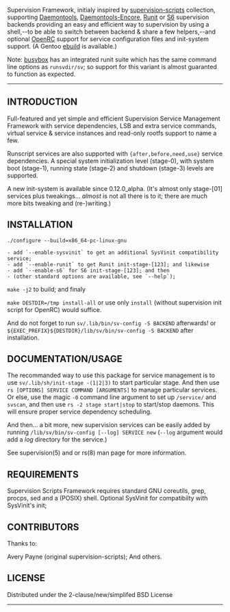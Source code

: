 Supervision Framework, initialy inspired by [supervision-scripts][1] collection,
supporting [Daemontools][3], [Daemontools-Encore][4], [Runit][5] or [S6][6]
supervision backends providing an easy and efficient way to supervision
by using a shell,--to be able to switch between backend & share a few helpers,--and
optional [OpenRC][7] support for service configuration files and init-system support.
(A Gentoo [ebuild][2] is available.)

Note: [busybox](http://www.busybox.net/) has an integrated runit suite which has
the same command line options as `runsvdir/sv`; so support for this variant is
almost guaranted to function as expected.

---

INTRODUCTION
-----------

Full-featured and yet simple and efficient Supervision Service Management
Framework with service dependencies, LSB and extra service commands, virtual
service & service instances and read-only rootfs support to name a few.

Runscript services are also supported with `{after,before,need,use}` service
dependencies. A special system initialization level (stage-0), with system
boot (stage-1), running state (stage-2) and shutdown (stage-3) levels are
supported.

A new init-system is available since 0.12.0_alpha. (It's almost only stage-[01]
services plus tweakings... *almost* is not all there is to it; there are much
more bits tweaking and (re-)writing.)

INSTALLATION
------------

`./configure --build=x86_64-pc-linux-gnu`

    - add `--enable-sysvinit` to get an additional SysVinit compatibility service;
    - add `--enable-runit` to get Runit init-stage-[123]; and likewise
	- add `--enable-s6` for S6 init-stage-[123]; and then
	- (other standard options are available, see `--help`);

`make -j2` to build; and finaly

`make DESTDIR=/tmp install-all` or use only `install` (without supervision init
script for OpenRC) would suffice.

And do not forget to run `sv/.lib/bin/sv-config -S BACKEND` afterwards!
or `${EXEC_PREFIX}${DESTDIR}/lib/sv/bin/sv-config -S BACKEND` after installation.

DOCUMENTATION/USAGE
-------------

The recommanded way to use this package for service management is to use
`sv/.lib/sh/init-stage -(1|2|3)` to start particular stage. And then use
`rs [OPTIONS] SERVICE COMMAND [ARGUMENTS]` to manage particular services.
Or else, use the magic `-0` command line argument to set up `/service/` and
`svscan`, and then use `rs -2 stage start|stop` to start/stop daemons.
This will ensure proper service dependency scheduling.

And then... a bit more, new supervision services can be easily added by
running `/lib/sv/bin/sv-config [--log] SERVICE new` (`--log` argument
would add a *log* directory for the service.)

See supervision(5) and or rs(8) man page for more information.

REQUIREMENTS
------------

Supervision Scripts Framework requires standard GNU coreutils, grep, procps,
sed and a (POSIX) shell. Optional SysVinit for compatibilty with SysVinit's init;

CONTRIBUTORS
------------

Thanks to:

Avery Payne (original supervision-scripts);
And others.

LICENSE
-------

Distributed under the 2-clause/new/simplifed BSD License

---

[1]:https://github.com/apayne/supervision-scripts
[2]:https://github.com/tokiclover/bar-overlay
[3]:http://cr.yp.to/daemontools.html
[4]:http://untroubled.org/daemontools-encore/
[5]:http://smarden.org/runit/
[6]:http://www.skarnet.org/software/s6/
[7]:https://github.com/OpenRC/openrc
